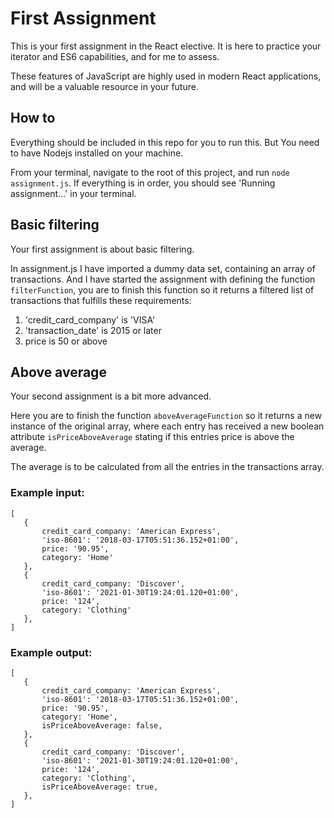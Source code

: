 # First Assignment
This is your first assignment in the React elective.
It is here to practice your iterator and ES6 capabilities, and for me to assess.

These features of JavaScript are highly used in modern React applications, and will be a valuable resource in your future.

## How to
Everything should be included in this repo for you to run this. But You need to have Nodejs installed on your machine.

From your terminal, navigate to the root of this project, and run `node assignment.js`. If everything is in order, you should see 'Running assignment...' in your terminal.

## Basic filtering
Your first assignment is about basic filtering.

In assignment.js I have imported a dummy data set, containing an array of transactions. And I have started the assignment with defining the function `filterFunction`, you are to finish this function so it returns a filtered list of transactions that fulfills these requirements:
 1. 'credit_card_company' is 'VISA'
 2. 'transaction_date' is 2015 or later
 3. price is 50 or above


 ## Above average
 Your second assignment is a bit more advanced. 

 Here you are to finish the function `aboveAverageFunction` so it returns a new instance of the original array, where each entry has received a new boolean attribute `isPriceAboveAverage` stating if this entries price is above the average.

 The average is to be calculated from all the entries in the transactions array.

 ### Example input:
 ```
 [
    {
        credit_card_company: 'American Express',
        'iso-8601': '2018-03-17T05:51:36.152+01:00',
        price: '90.95',
        category: 'Home'
    },
    {
        credit_card_company: 'Discover',
        'iso-8601': '2021-01-30T19:24:01.120+01:00',
        price: '124',
        category: 'Clothing'
    },
]
 ```

 ### Example output:
 ```
 [
    {
        credit_card_company: 'American Express',
        'iso-8601': '2018-03-17T05:51:36.152+01:00',
        price: '90.95',
        category: 'Home',
        isPriceAboveAverage: false,
    },
    {
        credit_card_company: 'Discover',
        'iso-8601': '2021-01-30T19:24:01.120+01:00',
        price: '124',
        category: 'Clothing',
        isPriceAboveAverage: true,
    },
]
 ```


